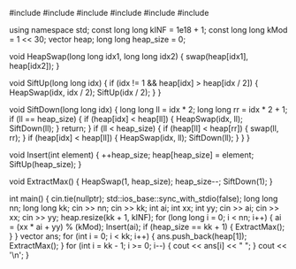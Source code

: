 #include <algorithm>
#include <deque>
#include <iostream>
#include <set>
#include <stack>
#include <vector>

using namespace std;
const long long kINF = 1e18 + 1;
const long long kMod = 1 << 30;
vector<long long> heap;
long long heap_size = 0;

void HeapSwap(long long idx1, long long idx2) { swap(heap[idx1], heap[idx2]); }

void SiftUp(long long idx) {
  if (idx != 1 && heap[idx] > heap[idx / 2]) {
    HeapSwap(idx, idx / 2);
    SiftUp(idx / 2);
  }
}

void SiftDown(long long idx) {
  long long ll = idx * 2;
  long long rr = idx * 2 + 1;
  if (ll == heap_size) {
    if (heap[idx] < heap[ll]) {
      HeapSwap(idx, ll);
      SiftDown(ll);
    }
    return;
  }
  if (ll < heap_size) {
    if (heap[ll] < heap[rr]) {
      swap(ll, rr);
    }
    if (heap[idx] < heap[ll]) {
      HeapSwap(idx, ll);
      SiftDown(ll);
    }
  }
}

void Insert(int element) {
  ++heap_size;
  heap[heap_size] = element;
  SiftUp(heap_size);
}

void ExtractMax() {
  HeapSwap(1, heap_size);
  heap_size--;
  SiftDown(1);
}

int main() {
  cin.tie(nullptr);
  std::ios_base::sync_with_stdio(false);
  long long nn;
  long long kk;
  cin >> nn;
  cin >> kk;
  int ai;
  int xx;
  int yy;
  cin >> ai;
  cin >> xx;
  cin >> yy;
  heap.resize(kk + 1, kINF);
  for (long long i = 0; i < nn; i++) {
    ai = (xx * ai + yy) % (kMod);
    Insert(ai);
    if (heap_size == kk + 1) {
      ExtractMax();
    }
  }
  vector<long long> ans;
  for (int i = 0; i < kk; i++) {
    ans.push_back(heap[1]);
    ExtractMax();
  }
  for (int i = kk - 1; i >= 0; i--) {
    cout << ans[i] << " ";
  }
  cout << '\n';
}
